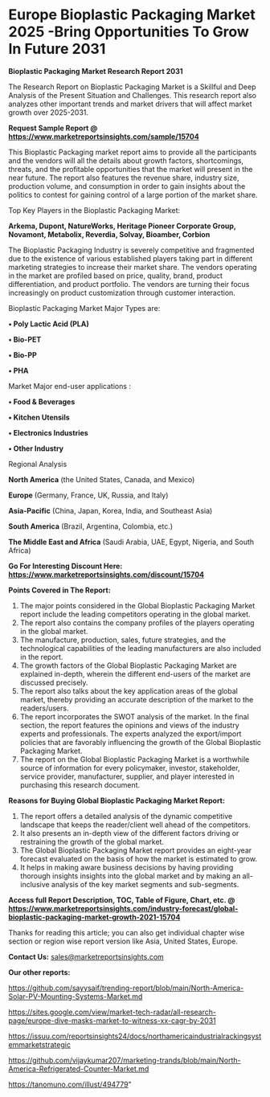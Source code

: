  # Europe Bioplastic Packaging Market 2025 -Bring Opportunities To Grow In Future 2031

<strong>Bioplastic Packaging Market Research Report 2031</strong>

The Research Report on Bioplastic Packaging Market is a Skillful and Deep Analysis of the Present Situation and Challenges. This research report also analyzes other important trends and market drivers that will affect market growth over 2025-2031.

<strong>Request Sample Report @ <a href=https://www.marketreportsinsights.com/sample/15704>https://www.marketreportsinsights.com/sample/15704</a></strong>

This Bioplastic Packaging market report aims to provide all the participants and the vendors will all the details about growth factors, shortcomings, threats, and the profitable opportunities that the market will present in the near future. The report also features the revenue share, industry size, production volume, and consumption in order to gain insights about the politics to contest for gaining control of a large portion of the market share.

Top Key Players in the Bioplastic Packaging Market:

<strong>Arkema, Dupont, NatureWorks, Heritage Pioneer Corporate Group, Novamont, Metabolix, Reverdia, Solvay, Bioamber, Corbion</strong>

The Bioplastic Packaging Industry is severely competitive and fragmented due to the existence of various established players taking part in different marketing strategies to increase their market share. The vendors operating in the market are profiled based on price, quality, brand, product differentiation, and product portfolio. The vendors are turning their focus increasingly on product customization through customer interaction.

Bioplastic Packaging Market Major Types are:

<strong>• Poly Lactic Acid (PLA)

• Bio-PET

• Bio-PP

• PHA</strong>

Market Major end-user applications :

<strong>• Food & Beverages

• Kitchen Utensils

• Electronics Industries

• Other Industry</strong>

Regional Analysis

</u><strong><b>North America</b></strong> (the United States, Canada, and Mexico)

<strong><b>Europe </b></strong>(Germany, France, UK, Russia, and Italy)

<strong><b>Asia-Pacific</b></strong> (China, Japan, Korea, India, and Southeast Asia)

<strong><b>South America</b></strong> (Brazil, Argentina, Colombia, etc.)

<strong><b>The Middle East and Africa</b></strong> (Saudi Arabia, UAE, Egypt, Nigeria, and South Africa)

<strong>Go For Interesting Discount Here: <a href=https://www.marketreportsinsights.com/discount/15704>https://www.marketreportsinsights.com/discount/15704</a></strong>

<strong>Points Covered in The Report:</strong>
<ol>
  <li>The major points considered in the Global Bioplastic Packaging Market report include the leading competitors operating in the global market.</li>
  <li>The report also contains the company profiles of the players operating in the global market.</li>
  <li>The manufacture, production, sales, future strategies, and the technological capabilities of the leading manufacturers are also included in the report.</li>
  <li>The growth factors of the Global Bioplastic Packaging Market are explained in-depth, wherein the different end-users of the market are discussed precisely.</li>
  <li>The report also talks about the key application areas of the global market, thereby providing an accurate description of the market to the readers/users.</li>
  <li>The report incorporates the SWOT analysis of the market. In the final section, the report features the opinions and views of the industry experts and professionals. The experts analyzed the export/import policies that are favorably influencing the growth of the Global Bioplastic Packaging Market.</li>
  <li>The report on the Global Bioplastic Packaging Market is a worthwhile source of information for every policymaker, investor, stakeholder, service provider, manufacturer, supplier, and player interested in purchasing this research document.</li>
</ol>
<strong>Reasons for Buying Global Bioplastic Packaging Market Report:</strong>

<ol>
  <li>The report offers a detailed analysis of the dynamic competitive landscape that keeps the reader/client well ahead of the competitors.</li>
  <li>It also presents an in-depth view of the different factors driving or restraining the growth of the global market.</li>
  <li>The Global Bioplastic Packaging Market report provides an eight-year forecast evaluated on the basis of how the market is estimated to grow.</li>
  <li>It helps in making aware business decisions by having providing thorough insights insights into the global market and by making an all-inclusive analysis of the key market segments and sub-segments.</li>
</ol>
<strong>Access full Report Description, TOC, Table of Figure, Chart, etc. @ <a href=https://www.marketreportsinsights.com/industry-forecast/global-bioplastic-packaging-market-growth-2021-15704>https://www.marketreportsinsights.com/industry-forecast/global-bioplastic-packaging-market-growth-2021-15704</a></strong>


Thanks for reading this article; you can also get individual chapter wise section or region wise report version like Asia, United States, Europe.

<strong>Contact Us:</strong>
sales@marketreportsinsights.com

<strong>Our other reports:</strong>

<a href=https://github.com/sayysaif/trending-report/blob/main/North-America-Solar-PV-Mounting-Systems-Market.md>https://github.com/sayysaif/trending-report/blob/main/North-America-Solar-PV-Mounting-Systems-Market.md</a>

<a href=https://sites.google.com/view/market-tech-radar/all-research-page/europe-dive-masks-market-to-witness-xx-cagr-by-2031>https://sites.google.com/view/market-tech-radar/all-research-page/europe-dive-masks-market-to-witness-xx-cagr-by-2031</a>

<a href=https://issuu.com/reportsinsights24/docs/northamericaindustrialrackingsystemmarketstrategic>https://issuu.com/reportsinsights24/docs/northamericaindustrialrackingsystemmarketstrategic</a>

<a href=https://github.com/vijaykumar207/marketing-trands/blob/main/North-America-Refrigerated-Counter-Market.md>https://github.com/vijaykumar207/marketing-trands/blob/main/North-America-Refrigerated-Counter-Market.md</a>

<a href=https://tanomuno.com/illust/494779>https://tanomuno.com/illust/494779</a>"
